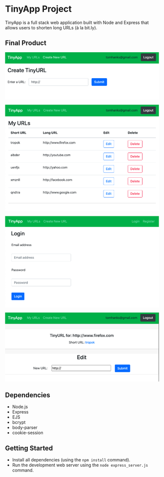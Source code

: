 # TinyApp Project

TinyApp is a full stack web application built with Node and Express that allows users to shorten long URLs (à la bit.ly).

## Final Product

!["Screenshot of the process to create a short URL"](https://github.com/swpnl91/tinyapp/blob/master/docs/Creating%20a%20short%20URL.png?raw=true)

!["Screenshot of short URLs created on an account"](https://github.com/swpnl91/tinyapp/blob/master/docs/TinyApp%20account%20with%20URLs.png?raw=true)

!["Screenshot of Log-in page"](https://github.com/swpnl91/tinyapp/blob/master/docs/TinyApp%20Login%20Page.png?raw=true)

!["Screenshot of URL-editing page"](https://github.com/swpnl91/tinyapp/blob/master/docs/Ediing%20a%20URL.png?raw=true)



## Dependencies

- Node.js
- Express
- EJS
- bcrypt
- body-parser
- cookie-session

## Getting Started

- Install all dependencies (using the `npm install` command).
- Run the development web server using the `node express_server.js` command.